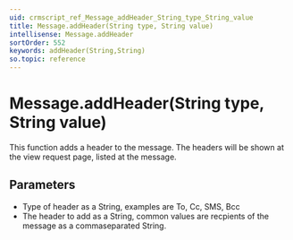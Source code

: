```yaml
---
uid: crmscript_ref_Message_addHeader_String_type_String_value
title: Message.addHeader(String type, String value)
intellisense: Message.addHeader
sortOrder: 552
keywords: addHeader(String,String)
so.topic: reference
---
```


# Message.addHeader(String type, String value)

This function adds a header to the message.
The headers will be shown at the view request page, listed at the message.

## Parameters

 - Type of header as a String, examples are To, Cc, SMS, Bcc
 - The header to add as a String, common values are recpients of the message as a commaseparated String.

